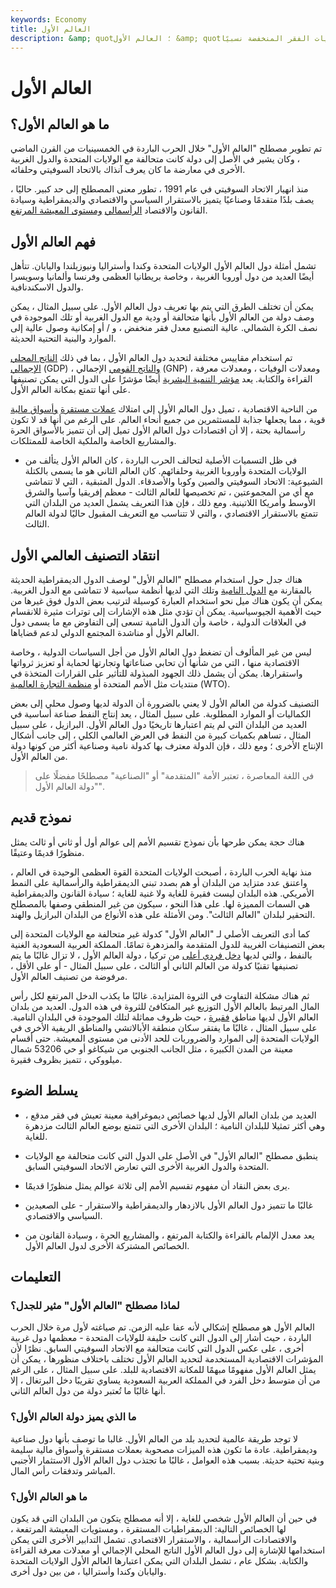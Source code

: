 ```yaml
---
keywords: Economy
title: العالم الأول
description: &amp; quot؛ العالم الأول &amp; quot؛ هو مصطلح يصف البلدان الصناعية والديمقراطية ذات مستويات الفقر المنخفضة نسبيًا.
---
```


# العالم الأول
## ما هو العالم الأول؟

تم تطوير مصطلح "العالم الأول" خلال الحرب الباردة في الخمسينيات من القرن الماضي ، وكان يشير في الأصل إلى دولة كانت متحالفة مع الولايات المتحدة والدول الغربية الأخرى في معارضة ما كان يعرف آنذاك بالاتحاد السوفيتي وحلفائه.

منذ انهيار الاتحاد السوفيتي في عام 1991 ، تطور معنى المصطلح إلى حد كبير. حاليًا ، يصف بلدًا متقدمًا وصناعيًا يتميز بالاستقرار السياسي والاقتصادي والديمقراطية وسيادة القانون والاقتصاد [الرأسمالي](/capitalism) [ومستوى المعيشة المرتفع](/standard-of-living).

## فهم العالم الأول

تشمل أمثلة دول العالم الأول الولايات المتحدة وكندا وأستراليا ونيوزيلندا واليابان. تتأهل أيضًا العديد من دول أوروبا الغربية ، وخاصة بريطانيا العظمى وفرنسا وألمانيا وسويسرا والدول الاسكندنافية.

يمكن أن تختلف الطرق التي يتم بها تعريف دول العالم الأول. على سبيل المثال ، يمكن وصف دولة من العالم الأول بأنها متحالفة أو ودية مع الدول الغربية أو تلك الموجودة في نصف الكرة الشمالي. عالية التصنيع معدل فقر منخفض ، و / أو إمكانية وصول عالية إلى الموارد والبنية التحتية الحديثة.

تم استخدام مقاييس مختلفة لتحديد دول العالم الأول ، بما في ذلك [الناتج المحلي الإجمالي](/gdp) (GDP) ، [والناتج القومي](/gnp) الإجمالي (GNP) ، ومعدلات الوفيات ، ومعدلات معرفة القراءة والكتابة. يعد [مؤشر التنمية البشرية](/human-development-index-hdi) أيضًا مؤشرًا على الدول التي يمكن تصنيفها على أنها تتمتع بمكانة العالم الأول.

من الناحية الاقتصادية ، تميل دول العالم الأول إلى امتلاك [عملات مستقرة](/currency) [وأسواق مالية](/financial-market) قوية ، مما يجعلها جذابة للمستثمرين من جميع أنحاء العالم. على الرغم من أنها قد لا تكون رأسمالية بحتة ، إلا أن اقتصادات دول العالم الأول تميل إلى أن تتميز بالأسواق الحرة والمشاريع الخاصة والملكية الخاصة للممتلكات.

- في ظل التسميات الأصلية لتحالف الحرب الباردة ، كان العالم الأول يتألف من الولايات المتحدة وأوروبا الغربية وحلفائهم. كان العالم الثاني هو ما يسمى بالكتلة الشيوعية: الاتحاد السوفيتي والصين وكوبا والأصدقاء. الدول المتبقية ، التي لا تتماشى مع أي من المجموعتين ، تم تخصيصها للعالم الثالث - معظم إفريقيا وآسيا والشرق الأوسط وأمريكا اللاتينية. ومع ذلك ، فإن هذا التعريف يشمل العديد من البلدان التي تتمتع بالاستقرار الاقتصادي ، والتي لا تتناسب مع التعريف المقبول حاليًا لدولة العالم الثالث.

>

>

>

>

## انتقاد التصنيف العالمي الأول

هناك جدل حول استخدام مصطلح "العالم الأول" لوصف الدول الديمقراطية الحديثة بالمقارنة مع [الدول النامية](/ldc) وتلك التي لديها أنظمة سياسية لا تتماشى مع الدول الغربية. يمكن أن يكون هناك ميل نحو استخدام العبارة كوسيلة لترتيب بعض الدول فوق غيرها من حيث الأهمية الجيوسياسية. يمكن أن تؤدي مثل هذه الإشارات إلى توترات مثيرة للانقسام في العلاقات الدولية ، خاصة وأن الدول النامية تسعى إلى التفاوض مع ما يسمى دول العالم الأول أو مناشدة المجتمع الدولي لدعم قضاياها.

ليس من غير المألوف أن تضغط دول العالم الأول من أجل السياسات الدولية ، وخاصة الاقتصادية منها ، التي من شأنها أن تحابي صناعاتها وتجارتها لحماية أو تعزيز ثرواتها واستقرارها. يمكن أن يشمل ذلك الجهود المبذولة للتأثير على القرارات المتخذة في منتديات مثل الأمم المتحدة أو [منظمة التجارة العالمية](/wto) (WTO).

التصنيف كدولة من العالم الأول لا يعني بالضرورة أن الدولة لديها وصول محلي إلى بعض الكماليات أو الموارد المطلوبة. على سبيل المثال ، يعد إنتاج النفط صناعة أساسية في العديد من البلدان التي لم يتم اعتبارها تاريخيًا دول العالم الأول. البرازيل ، على سبيل المثال ، تساهم بكميات كبيرة من النفط في العرض العالمي الكلي ، إلى جانب أشكال الإنتاج الأخرى ؛ ومع ذلك ، فإن الدولة معترف بها كدولة نامية وصناعية أكثر من كونها دولة من العالم الأول.

> في اللغة المعاصرة ، تعتبر الأمة "المتقدمة" أو "الصناعية" مصطلحًا مفضلًا على "دولة العالم الأول".

>

## نموذج قديم

هناك حجة يمكن طرحها بأن نموذج تقسيم الأمم إلى عوالم أول أو ثاني أو ثالث يمثل منظورًا قديمًا وعتيقًا.

منذ نهاية الحرب الباردة ، أصبحت الولايات المتحدة القوة العظمى الوحيدة في العالم ، واعتنق عدد متزايد من البلدان أو هم بصدد تبني الديمقراطية والرأسمالية على النمط الأمريكي. هذه البلدان ليست فقيرة للغاية ولا غنية للغاية ؛ سيادة القانون والديمقراطية هي السمات المميزة لها. على هذا النحو ، سيكون من غير المنطقي وصفها بالمصطلح التحقير لبلدان "العالم الثالث". ومن الأمثلة على هذه الأنواع من البلدان البرازيل والهند.

كما أدى التعريف الأصلي لـ "العالم الأول" كدولة غير متحالفة مع الولايات المتحدة إلى بعض التصنيفات الغريبة للدول المتقدمة والمزدهرة تمامًا. المملكة العربية السعودية الغنية بالنفط ، والتي لديها [دخل فردي أعلى](/income-per-capita) من تركيا ، دولة العالم الأول ، لا تزال غالبًا ما يتم تصنيفها تقنيًا كدولة من العالم الثاني أو الثالث ، على سبيل المثال - أو على الأقل ، مرفوضة من تصنيف العالم الأول.

ثم هناك مشكلة التفاوت في الثروة المتزايدة. غالبًا ما يكذب الدخل المرتفع لكل رأس المال المرتبط بالعالم الأول التوزيع غير المتكافئ للثروة في هذه الدول. العديد من بلدان العالم الأول لديها مناطق [فقيرة](/poverty) ، حيث ظروف مماثلة لتلك الموجودة في البلدان النامية. على سبيل المثال ، غالبًا ما يفتقر سكان منطقة الأبالاتشي والمناطق الريفية الأخرى في الولايات المتحدة إلى الموارد والضروريات للحد الأدنى من مستوى المعيشة. حتى أقسام معينة من المدن الكبيرة ، مثل الجانب الجنوبي من شيكاغو أو حي 53206 شمال ميلووكي ، تتميز بظروف فقيرة.

## يسلط الضوء

- العديد من بلدان العالم الأول لديها خصائص ديموغرافية معينة تعيش في فقر مدقع ، وهي أكثر تمثيلا للبلدان النامية ؛ البلدان الأخرى التي تتمتع بوضع العالم الثالث مزدهرة للغاية.

- ينطبق مصطلح "العالم الأول" في الأصل على الدول التي كانت متحالفة مع الولايات المتحدة والدول الغربية الأخرى التي تعارض الاتحاد السوفيتي السابق.

- يرى بعض النقاد أن مفهوم تقسيم الأمم إلى ثلاثة عوالم يمثل منظورًا قديمًا.

- غالبًا ما تتميز دول العالم الأول بالازدهار والديمقراطية والاستقرار - على الصعيدين السياسي والاقتصادي.

- يعد معدل الإلمام بالقراءة والكتابة المرتفع ، والمشاريع الحرة ، وسيادة القانون من الخصائص المشتركة الأخرى لدول العالم الأول.

## التعليمات

### لماذا مصطلح "العالم الأول" مثير للجدل؟

العالم الأول هو مصطلح إشكالي لأنه عفا عليه الزمن. تم صياغته لأول مرة خلال الحرب الباردة ، حيث أشار إلى الدول التي كانت حليفة للولايات المتحدة - معظمها دول غربية أخرى ، على عكس الدول التي كانت متحالفة مع الاتحاد السوفيتي السابق. نظرًا لأن المؤشرات الاقتصادية المستخدمة لتحديد العالم الأول تختلف باختلاف منظورها ، يمكن أن يمثل العالم الأول مفهومًا مبهمًا للمكانة الاقتصادية للبلد. على سبيل المثال ، على الرغم من أن متوسط دخل الفرد في المملكة العربية السعودية يساوي تقريبًا دخل البرتغال ، إلا أنها غالبًا ما تُعتبر دولة من دول العالم الثاني.

### ما الذي يميز دولة العالم الأول؟

لا توجد طريقة عالمية لتحديد بلد من العالم الأول. غالبا ما توصف بأنها دول صناعية وديمقراطية. عادة ما تكون هذه الميزات مصحوبة بعملات مستقرة وأسواق مالية سليمة وبنية تحتية حديثة. بسبب هذه العوامل ، غالبًا ما تجتذب دول العالم الأول الاستثمار الأجنبي المباشر وتدفقات رأس المال.

### ما هو العالم الأول؟

في حين أن العالم الأول شخصي للغاية ، إلا أنه مصطلح يتكون من البلدان التي قد يكون لها الخصائص التالية: الديمقراطيات المستقرة ، ومستويات المعيشة المرتفعة ، والاقتصادات الرأسمالية ، والاستقرار الاقتصادي. تشمل التدابير الأخرى التي يمكن استخدامها للإشارة إلى دول العالم الأول الناتج المحلي الإجمالي أو معدلات معرفة القراءة والكتابة. بشكل عام ، تشمل البلدان التي يمكن اعتبارها العالم الأول الولايات المتحدة واليابان وكندا وأستراليا ، من بين دول أخرى.

